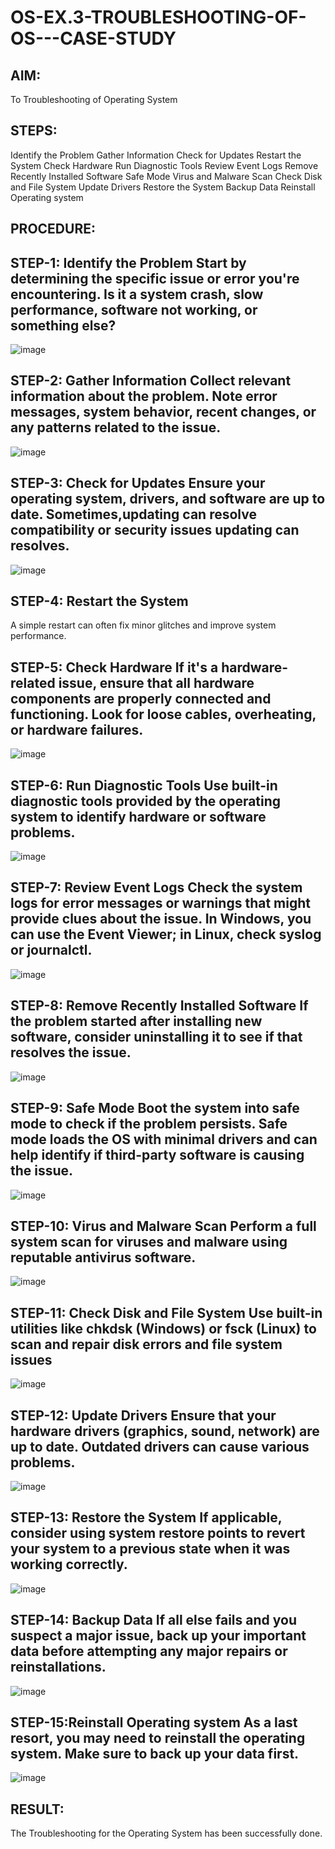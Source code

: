 # OS-EX.3-TROUBLESHOOTING-OF-OS---CASE-STUDY
## AIM:
To Troubleshooting of Operating System

## STEPS:
Identify the Problem
Gather Information
Check for Updates
Restart the System
Check Hardware
Run Diagnostic Tools
Review Event Logs
Remove Recently Installed Software
Safe Mode
Virus and Malware Scan
Check Disk and File System
Update Drivers
Restore the System
Backup Data
Reinstall Operating system
## PROCEDURE:
## STEP-1: Identify the Problem Start by determining the specific issue or error you're encountering. Is it a system crash, slow performance, software not working, or something else?

![image](https://github.com/Niroshassithanathan/OS-EX.3-TROUBLESHOOTING-OF-OS---CASE-STUDY/assets/121418437/fbff31c9-ce00-4e98-bfbf-8d22bcc05e8c)

## STEP-2: Gather Information Collect relevant information about the problem. Note error messages, system behavior, recent changes, or any patterns related to the issue.

![image](https://github.com/Niroshassithanathan/OS-EX.3-TROUBLESHOOTING-OF-OS---CASE-STUDY/assets/121418437/95227fac-ef95-4174-81bb-06a16c9edb0a)

## STEP-3: Check for Updates Ensure your operating system, drivers, and software are up to date. Sometimes,updating can resolve compatibility or security issues updating can resolves.

![image](https://github.com/Niroshassithanathan/OS-EX.3-TROUBLESHOOTING-OF-OS---CASE-STUDY/assets/121418437/28945982-3cdf-41af-a36c-531c2de3d1f7)

## STEP-4: Restart the System

A simple restart can often fix minor glitches and improve system performance.

## STEP-5: Check Hardware If it's a hardware-related issue, ensure that all hardware components are properly connected and functioning. Look for loose cables, overheating, or hardware failures.

![image](https://github.com/Niroshassithanathan/OS-EX.3-TROUBLESHOOTING-OF-OS---CASE-STUDY/assets/121418437/7b574381-f37f-4269-a2ba-396e03b50b1c)

## STEP-6: Run Diagnostic Tools Use built-in diagnostic tools provided by the operating system to identify hardware or software problems.

![image](https://github.com/Niroshassithanathan/OS-EX.3-TROUBLESHOOTING-OF-OS---CASE-STUDY/assets/121418437/0a53808d-5a37-44ab-b341-6ad20cca44fb)

## STEP-7: Review Event Logs Check the system logs for error messages or warnings that might provide clues about the issue. In Windows, you can use the Event Viewer; in Linux, check syslog or journalctl.

![image](https://github.com/Niroshassithanathan/OS-EX.3-TROUBLESHOOTING-OF-OS---CASE-STUDY/assets/121418437/c8d674c2-6e2d-4097-8852-56d5dfea2c12)

## STEP-8: Remove Recently Installed Software If the problem started after installing new software, consider uninstalling it to see if that resolves the issue.

![image](https://github.com/Niroshassithanathan/OS-EX.3-TROUBLESHOOTING-OF-OS---CASE-STUDY/assets/121418437/7ddc5bf2-1c08-4eb4-8873-495fce99aaa8)

## STEP-9: Safe Mode Boot the system into safe mode to check if the problem persists. Safe mode loads the OS with minimal drivers and can help identify if third-party software is causing the issue.

![image](https://github.com/Niroshassithanathan/OS-EX.3-TROUBLESHOOTING-OF-OS---CASE-STUDY/assets/121418437/52d0c586-bcf9-48fd-bfdb-de095ae7f5a9)

## STEP-10: Virus and Malware Scan Perform a full system scan for viruses and malware using reputable antivirus software.

![image](https://github.com/Niroshassithanathan/OS-EX.3-TROUBLESHOOTING-OF-OS---CASE-STUDY/assets/121418437/8607dacc-9a26-48e4-af47-e198e59ca3a1)

## STEP-11: Check Disk and File System Use built-in utilities like chkdsk (Windows) or fsck (Linux) to scan and repair disk errors and file system issues

![image](https://github.com/Niroshassithanathan/OS-EX.3-TROUBLESHOOTING-OF-OS---CASE-STUDY/assets/121418437/58a3434b-18ef-4134-b313-7171ec807684)

## STEP-12: Update Drivers Ensure that your hardware drivers (graphics, sound, network) are up to date. Outdated drivers can cause various problems.

![image](https://github.com/Niroshassithanathan/OS-EX.3-TROUBLESHOOTING-OF-OS---CASE-STUDY/assets/121418437/df144328-eaad-4f8a-8070-f394cdeadc8e)

## STEP-13: Restore the System If applicable, consider using system restore points to revert your system to a previous state when it was working correctly.

![image](https://github.com/Niroshassithanathan/OS-EX.3-TROUBLESHOOTING-OF-OS---CASE-STUDY/assets/121418437/aea03fda-0319-4104-ae6e-d3eccf619417)

## STEP-14: Backup Data If all else fails and you suspect a major issue, back up your important data before attempting any major repairs or reinstallations.

![image](https://github.com/Niroshassithanathan/OS-EX.3-TROUBLESHOOTING-OF-OS---CASE-STUDY/assets/121418437/fbb1cb7f-eacc-456a-a5ed-89189dabdbe1)

## STEP-15:Reinstall Operating system As a last resort, you may need to reinstall the operating system. Make sure to back up your data first.

![image](https://github.com/Niroshassithanathan/OS-EX.3-TROUBLESHOOTING-OF-OS---CASE-STUDY/assets/121418437/5c988efd-65d2-40eb-865a-020832b325e3)

## RESULT:

The Troubleshooting for the Operating System has been successfully done.
